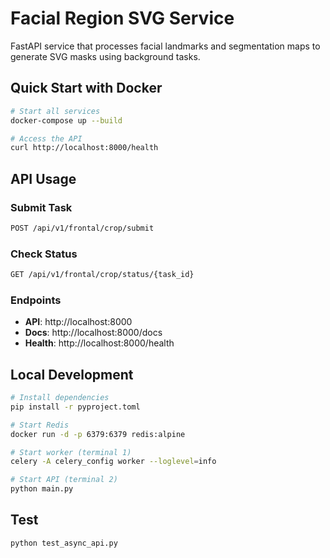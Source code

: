 # Facial Region SVG Service

FastAPI service that processes facial landmarks and segmentation maps to generate SVG masks using background tasks.

## Quick Start with Docker

```bash
# Start all services
docker-compose up --build

# Access the API
curl http://localhost:8000/health
```

## API Usage

### Submit Task
```bash
POST /api/v1/frontal/crop/submit
```

### Check Status
```bash
GET /api/v1/frontal/crop/status/{task_id}
```

### Endpoints
- **API**: http://localhost:8000
- **Docs**: http://localhost:8000/docs
- **Health**: http://localhost:8000/health

## Local Development

```bash
# Install dependencies
pip install -r pyproject.toml

# Start Redis
docker run -d -p 6379:6379 redis:alpine

# Start worker (terminal 1)
celery -A celery_config worker --loglevel=info

# Start API (terminal 2)  
python main.py
```

## Test

```bash
python test_async_api.py
```